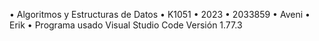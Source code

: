 •  Algoritmos y Estructuras de Datos
•  K1051
•  2023
•  2033859
•  Aveni
•  Erik
•  Programa usado Visual Studio Code Versión 1.77.3